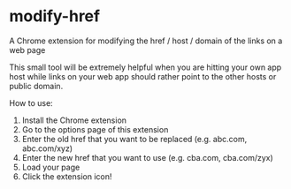 # modify-href
A Chrome extension for modifying the href / host / domain of the links on a web page

This small tool will be extremely helpful when you are hitting your own app host while links on your web app should rather point to the other hosts or public domain.

How to use:
1. Install the Chrome extension
2. Go to the options page of this extension
3. Enter the old href that you want to be replaced (e.g. abc.com, abc.com/xyz)
4. Enter the new href that you want to use (e.g. cba.com, cba.com/zyx)
5. Load your page
6. Click the extension icon!
